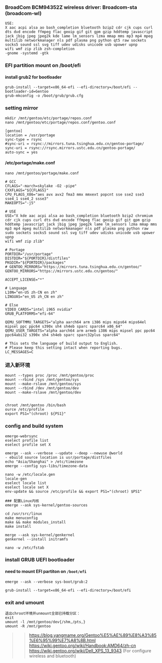 ### BroadCom BCM94352Z wireless driver: Broadcom-sta (broadcom-wl)

```
USE:
X aac acpi alsa ao bash_completion bluetooth bzip2 cdr cjk cups curl dts dvd encode ffmpeg flac geoip gif git gpm gzip hddtemp javascript jack jbig jpeg jpeg2k kde lame lm_sensors lzma mmap mms mp3 mp4 mpeg multilib networkmanager nls pdf plasma png python qt5 raw sockets socks5 sound ssl svg tiff udev udisks unicode usb upower upnp 
wifi wmf zip zlib zsh-completion
-gnome -systemd -gtk
```
### EFI partition mount on /boot/efi

#### install grub2 for bootloader
```
grub-install --target=x86_64-efi --efi-directory=/boot/efi --bootloader-id=Gentoo
grub-mkconfig -o /boot/grub/grub.cfg
```
### setting mirror
```
mkdir /mnt/gentoo/etc/portage/repos.conf
nano /mnt/gentoo/etc/portage/repos.conf/gentoo.conf
```
```
[gentoo]
location = /usr/portage
sync-type = rsync
#sync-uri = rsync://mirrors.tuna.tsinghua.edu.cn/gentoo-portage/
sync-uri = rsync://rsync.mirrors.ustc.edu.cn/gentoo-portage/
auto-sync = yes
```
#### /etc/portage/make.conf
```
nano /mnt/gentoo/portage/make.conf

# GCC
CFLAGS="-march=skylake -O2 -pipe"
CXXFLAGS="${CFLAGS}"
CPU_FLAGS_X86="aes avx avx2 fma3 mmx mmxext popcnt sse sse2 sse3 sse4_1 sse4_2 ssse3"
MAKEOPTS="-j5"

# USE
USE="X kde aac acpi alsa ao bash_completion bluetooth bzip2 chromium cdr cjk cups curl dts dvd encode ffmpeg flac geoip gif git gpm gzip hddtemp javascript jack jbig jpeg jpeg2k lame lm_sensors lzma mmap mms mp3 mp4 mpeg multilib networkmanager nls pdf plasma png python raw sudo sockets socks5 sound ssl svg tiff udev udisks unicode usb upower upnp 
wifi wmf zip zlib"

# Portage
PORTDIR="/usr/portage"
DISTDIR="${PORTDIR}/distfiles"
PKGDIR="${PORTDIR}/packages"
# GENTOO_MIRRORS="https://mirrors.tuna.tsinghua.edu.cn/gentoo/"
GENTOO_MIRRORS="https://mirrors.ustc.edu.cn/gentoo/"

ACCEPT_LICENSE="*"

# Language
L10N="en-US zh-CN en zh"
LINGUAS="en_US zh_CN en zh"

# Else
VIDEO_CARDS="intel i965 nvidia"
GRUB_PLATFORMS="efi-64"

QEMU_SOFTMMU_TARGETS="alpha aarch64 arm i386 mips mips64 mips64el mipsel ppc ppc64 s390x sh4 sh4eb sparc sparc64 x86_64"
QEMU_USER_TARGETS="alpha aarch64 arm armeb i386 mips mipsel ppc ppc64 ppc64abi32 s390x sh4 sh4eb sparc sparc32plus sparc64"

# This sets the language of build output to English.
# Please keep this setting intact when reporting bugs.
LC_MESSAGES=C
```
### 进入新环境

```
mount --types proc /proc /mnt/gentoo/proc
mount --rbind /sys /mnt/gentoo/sys
mount --make-rslave /mnt/gentoo/sys
mount --rbind /dev /mnt/gentoo/dev
mount --make-rslave /mnt/gentoo/dev
```
```

chroot /mnt/gentoo /bin/bash
ource /etc/profile
export PS1="(chroot) ${PS1}"
```
### config and build system
```
emerge-webrsync
eselect profile list
eselect profile set X

emerge --ask --verbose --update --deep --newuse @world
- ebuild source location is usr/portage/distfiles
echo "Asia/Shanghai" > /etc/timezone
emerge --config sys-libs/timezone-data

nano -w /etc/locale.gen
locale-gen
eselect locale list
eselect locale set X
env-update && source /etc/profile && export PS1="(chroot) $PS1"

### 配置Linux内核
emerge --ask sys-kernel/gentoo-sources

cd /usr/src/linux
make menuconfig
make && make modules_install
make install

merge --ask sys-kernel/genkernel
genkernel --install initramfs

nano -w /etc/fstab

```


### install GRUB UEFI bootloader
#### need to mount EFI partiton on `/boot/efi`
```
emerge --ask --verbose sys-boot/grub:2

grub-install --target=x86_64-efi --efi-directory=/boot/efi
```
### exit and umount
```
退出chroot环境并unmount全部已持载分区：
exit
umount -l /mnt/gentoo/dev{/shm,/pts,}
umount -R /mnt/gentoo
```

>> https://blog.yangmame.org/Gentoo%E5%AE%89%E8%A3%85%E6%95%99%E7%A8%8B.html
>> https://wiki.gentoo.org/wiki/Handbook:AMD64/zh-cn
>> https://wiki.gentoo.org/wiki/Dell_XPS_13_9343 (For configure wireless and bluetooth)
